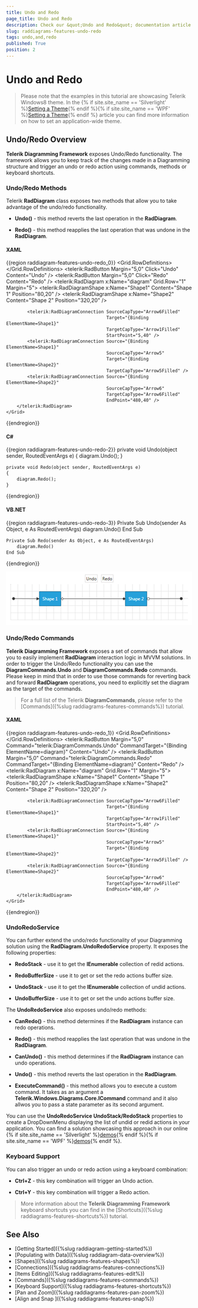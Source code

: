 ```yaml
---
title: Undo and Redo
page_title: Undo and Redo
description: Check our &quot;Undo and Redo&quot; documentation article for the RadDiagram WPF control.
slug: raddiagrams-features-undo-redo
tags: undo,and,redo
published: True
position: 2
---
```


# Undo and Redo

>Please note that the examples in this tutorial are showcasing Telerik Windows8 theme. In the {% if site.site_name == 'Silverlight' %}[Setting a Theme](http://www.telerik.com/help/silverlight/common-styling-apperance-setting-theme.html#Setting_Application-Wide_Built-In_Theme_in_the_Code-Behind){% endif %}{% if site.site_name == 'WPF' %}[Setting a Theme](http://www.telerik.com/help/wpf/common-styling-apperance-setting-theme-wpf.html#Setting_Application-Wide_Built-In_Theme_in_the_Code-Behind){% endif %} article you can find more information on how to set an application-wide theme.		

## Undo/Redo Overview

__Telerik Diagramming Framework__ exposes Undo/Redo functionality. The framework allows you to keep track of the changes made in a Diagramming structure and trigger an undo or redo action using commands, methods or keyboard shortcuts.		

### Undo/Redo Methods

Telerik __RadDiagram__ class exposes two methods that allow you to take advantage of the undo/redo functionality.			

* __Undo()__ - this method reverts the last operation in the __RadDiagram__.

* __Redo()__ - this method reapplies the last operation that was undone in the __RadDiagram__.				  

#### __XAML__
{{region raddiagram-features-undo-redo_0}}
	<Grid>
		<Grid.RowDefinitions>
			<RowDefinition Height="Auto" />
			<RowDefinition Height="*" />
		</Grid.RowDefinitions>
		<StackPanel HorizontalAlignment="Center" Orientation="Horizontal">
			<telerik:RadButton Margin="5,0"
							   Click="Undo"
							   Content="Undo" />
			<telerik:RadButton Margin="5,0"
							   Click="Redo"
							   Content="Redo" />
		</StackPanel>
		<telerik:RadDiagram x:Name="diagram"
							Grid.Row="1"
							Margin="5">
			<telerik:RadDiagramShape x:Name="Shape1"
									 Content="Shape 1"
									 Position="80,20" />
			<telerik:RadDiagramShape x:Name="Shape2"
									 Content="Shape 2"
									 Position="320,20" />

			<telerik:RadDiagramConnection SourceCapType="Arrow6Filled"
										  Target="{Binding ElementName=Shape1}"
										  TargetCapType="Arrow1Filled"
										  StartPoint="5,40" />
			<telerik:RadDiagramConnection Source="{Binding ElementName=Shape1}"
										  SourceCapType="Arrow5"
										  Target="{Binding ElementName=Shape2}"
										  TargetCapType="Arrow5Filled" />
			<telerik:RadDiagramConnection Source="{Binding ElementName=Shape2}"
										  SourceCapType="Arrow6"
										  TargetCapType="Arrow6Filled"
										  EndPoint="480,40" />
		</telerik:RadDiagram>
	</Grid>
{{endregion}}

#### __C#__	
{{region raddiagram-features-undo-redo-2}}
    private void Undo(object sender, RoutedEventArgs e)
    {
        diagram.Undo();
    }

    private void Redo(object sender, RoutedEventArgs e)
    {
        diagram.Redo();
    }				  
{{endregion}}

#### __VB.NET__	
{{region raddiagram-features-undo-redo-3}}
    Private Sub Undo(sender As Object, e As RoutedEventArgs)
        diagram.Undo()
    End Sub

    Private Sub Redo(sender As Object, e As RoutedEventArgs)
        diagram.Redo()
    End Sub			
{{endregion}}	

![Rad Diagram Features Undo Redo Methods](images/RadDiagram_Features_UndoRedo_Methods.png)

### Undo/Redo Commands

__Telerik Diagramming Framework__ exposes a set of commands that allow you to easily implement __RadDiagram__ interaction logic in MVVM solutions. In order to trigger the Undo/Redo functionality you can use the __DiagramCommands.Undo__ and __DiagramCommands.Redo__ commands. Please keep in mind that in order to use those commands for reverting back and forward __RadDiagram__ operations, you need to explicitly set the diagram as the target of the commands.			

>For a full list of the Telerik __DiagramCommands__, please refer to the [Commands]({%slug raddiagrams-features-commands%}) tutorial.			  

#### __XAML__
{{region raddiagram-features-undo-redo_1}}
    <Grid Margin="20">
        <Grid.RowDefinitions>
            <RowDefinition Height="Auto" />
            <RowDefinition Height="*" />
        </Grid.RowDefinitions>
        <StackPanel HorizontalAlignment="Center" Orientation="Horizontal">
            <telerik:RadButton Margin="5,0"
                               Command="telerik:DiagramCommands.Undo"
                               CommandTarget="{Binding ElementName=diagram}"
                               Content="Undo" />
            <telerik:RadButton Margin="5,0"
                               Command="telerik:DiagramCommands.Redo"
                               CommandTarget="{Binding ElementName=diagram}"
                               Content="Redo" />
        </StackPanel>
        <telerik:RadDiagram x:Name="diagram"
                            Grid.Row="1"
                            Margin="5">
            <telerik:RadDiagramShape x:Name="Shape1"
                                     Content="Shape 1"
                                     Position="80,20" />
            <telerik:RadDiagramShape x:Name="Shape2"
                                     Content="Shape 2"
                                     Position="320,20" />

            <telerik:RadDiagramConnection SourceCapType="Arrow6Filled"
                                          Target="{Binding ElementName=Shape1}"
                                          TargetCapType="Arrow1Filled"
                                          StartPoint="5,40" />
            <telerik:RadDiagramConnection Source="{Binding ElementName=Shape1}"
                                          SourceCapType="Arrow5"
                                          Target="{Binding ElementName=Shape2}"
                                          TargetCapType="Arrow5Filled" />
            <telerik:RadDiagramConnection Source="{Binding ElementName=Shape2}"
                                          SourceCapType="Arrow6"
                                          TargetCapType="Arrow6Filled"
                                          EndPoint="480,40" />
        </telerik:RadDiagram>
    </Grid>
{{endregion}}

### UndoRedoService

You can further extend the undo/redo functionality of your Diagramming solution using the __RadDiagram.UndoRedoService__ property. It exposes the following properties:

* __RedoStack__ - use it to get the __IEnumerable__ collection of redid actions.				

* __RedoBufferSize__ - use it to get or set the redo actions buffer size.				

* __UndoStack__ - use it to get the __IEnumerable__ collection of undid actions.				

* __UndoBufferSize__ - use it to get or set the undo actions buffer size.				

The __UndoRedoService__ also exposes undo/redo methods:			

* __CanRedo()__ - this method determines if the __RadDiagram__ instance can redo operations.				

* __Redo()__ - this method reapplies the last operation that was undone in the __RadDiagram__.				

* __CanUndo()__ - this method determines if the __RadDiagram__ instance can undo operations.				

* __Undo()__ - this method reverts the last operation in the __RadDiagram__.				

* __ExecuteCommand()__ - this method allows you to execute a custom command. It takes as an argument a __Telerik.Windows.Diagrams.Core.ICommand__ command and it also allwos you to pass a state parameter as its second argument.				

You can use the __UndoRedoService UndoStack/RedoStack__ properties to create a DropDownMenu displaying the list of undid or redid actions in your application. You can find a solution showcasing this approach in our online {% if site.site_name == 'Silverlight' %}[demos](https://demos.telerik.com/silverlight/#Diagrams/FirstLook){% endif %}{% if site.site_name == 'WPF' %}[demos](https://demos.telerik.com/wpf/#Diagrams/FirstLook){% endif %}.			

### Keyboard Support

You can also trigger an undo or redo action using a keyboard combination:

* __Ctrl+Z__ - this key combination will trigger an Undo action.				

* __Ctrl+Y__ - this key combination will trigger a Redo action.				

>More information about the __Telerik Diagramming Framework__ keyboard shortcuts you can find in the [Shortcuts]({%slug raddiagrams-features-shortcuts%}) tutorial.			  

## See Also
 * [Getting Started]({%slug raddiagram-getting-started%})
 * [Populating with Data]({%slug raddiagram-data-overview%})
 * [Shapes]({%slug raddiagrams-features-shapes%})
 * [Connections]({%slug raddiagrams-features-connections%})
 * [Items Editing]({%slug raddiagrams-features-edit%})
 * [Commands]({%slug raddiagrams-features-commands%})
 * [Keyboard Support]({%slug raddiagrams-features-shortcuts%})
 * [Pan and Zoom]({%slug raddiagrams-features-pan-zoom%})
 * [Align and Snap ]({%slug raddiagrams-features-snap%})